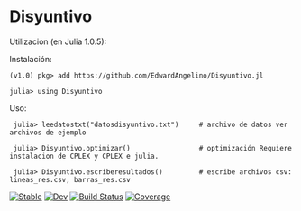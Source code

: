 # Disyuntivo

Utilizacion (en Julia 1.0.5):

Instalación:

    (v1.0) pkg> add https://github.com/EdwardAngelino/Disyuntivo.jl

    julia> using Disyuntivo

Uso:

     julia> leedatostxt("datosdisyuntivo.txt")     # archivo de datos ver archivos de ejemplo

     julia> Disyuntivo.optimizar()                 # optimización Requiere instalacion de CPLEX y CPLEX e julia.

     julia> Disyuntivo.escriberesultados()         # escribe archivos csv: lineas_res.csv, barras_res.csv


[![Stable](https://img.shields.io/badge/docs-stable-blue.svg)](https://EdwardAngelino.github.io/Disyuntivo.jl/stable)
[![Dev](https://img.shields.io/badge/docs-dev-blue.svg)](https://EdwardAngelino.github.io/Disyuntivo.jl/dev)
[![Build Status](https://github.com/EdwardAngelino/Disyuntivo.jl/workflows/CI/badge.svg)](https://github.com/EdwardAngelino/Disyuntivo.jl/actions)
[![Coverage](https://codecov.io/gh/EdwardAngelino/Disyuntivo.jl/branch/master/graph/badge.svg)](https://codecov.io/gh/EdwardAngelino/Disyuntivo.jl)
